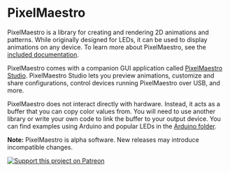 # PixelMaestro
PixelMaestro is a library for creating and rendering 2D animations and patterns. While originally designed for LEDs, it can be used to display animations on any device. To learn more about PixelMaestro, see the [included documentation](docs/README.md).

PixelMaestro comes with a companion GUI application called [PixelMaestro Studio](https://github.com/Anewman2/PixelMaestro-Studio). PixelMaestro Studio lets you preview animations, customize and share configurations, control devices running PixelMaestro over USB, and more.

PixelMaestro does not interact directly with hardware. Instead, it acts as a buffer that you can copy color values from. You will need to use another library or write your own code to link the buffer to your output device. You can find examples using Arduino and popular LEDs in the [Arduino folder](arduino).

**Note:** PixelMaestro is alpha software. New releases may introduce incompatible changes.

[![Support this project on Patreon](https://c5.patreon.com/external/logo/become_a_patron_button@2x.png)](https://www.patreon.com/bePatron?u=8547028)
